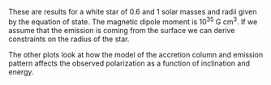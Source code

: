 These are results for a white star of 0.6 and 1 solar masses and radii given by the equation of state.  The magnetic dipole moment is 10<sup>35</sup> G cm<sup>3</sup>. If we assume that the emission is coming from the surface we can derive constraints on the radius of the star.

The other plots look at how the model of the accretion column and emission pattern affects the observed polarization as a function of inclination and energy.
